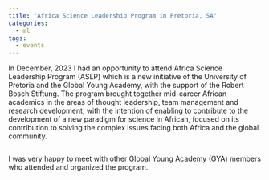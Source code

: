```yaml
---
title: "Africa Science Leadership Program in Pretoria, SA"
categories:
  - ml
tags:
  - events
---
```

In December, 2023 I had an opportunity to attend Africa Science Leadership Program (ASLP) which is a new initiative of the University of Pretoria and the Global Young Academy, with the support of the Robert Bosch Stiftung. The program brought together  mid-career African academics in the areas of thought leadership, team management and research development, with the intention of enabling to contribute to the development of a new paradigm for science in African, focused on its contribution to solving the complex issues facing both Africa and the global community.

<img src="/assets/images/aslp1.HEIC" class="align-center" alt="">  

I was very happy to meet with other Global Young Academy (GYA) members who attended and organized the program.

<img src="/assets/images/aslp2.HEIC" class="align-center" alt="">  
